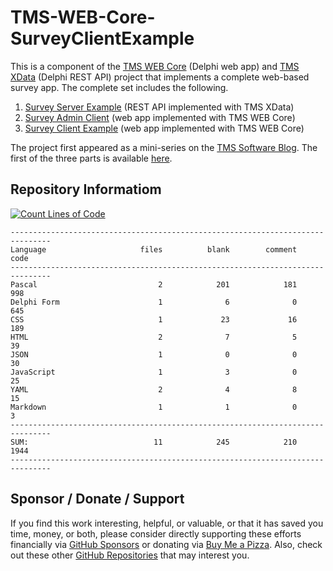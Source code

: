 # TMS-WEB-Core-SurveyClientExample
This is a component of the [TMS WEB Core](https://www.tmssoftware.com/site/tmswebcore.asp) (Delphi web app) and [TMS XData](https://www.tmssoftware.com/site/xdata.asp) (Delphi REST API) project that implements a complete web-based survey app. The complete set includes the following.

1. [Survey Server Example](https://github.com/500Foods/TMS-XData-SurveyServerExample) (REST API implemented with TMS XData)
2. [Survey Admin Client](https://github.com/500Foods/TMS-Web-Core-SurveyAdminClient) (web app implemented with TMS WEB Core)
3. [Survey Client Example](https://github.com/500Foods/TMS-WEB-Core-SurveyClientExample) (web app implemented with TMS WEB Core)

The project first appeared as a mini-series on the [TMS Software Blog](https://www.tmssoftware.com/site/blog.asp). The first of the three parts is available [here](https://www.tmssoftware.com/site/tmswebcore.asp).

## Repository Informatiom
[![Count Lines of Code](https://github.com/500Foods/TMS-WEB-Core-SurveyClientExample/actions/workflows/main.yml/badge.svg)](https://github.com/500Foods/TMS-WEB-Core-SurveyClientExample/actions/workflows/main.yml)
```
-------------------------------------------------------------------------------
Language                     files          blank        comment           code
-------------------------------------------------------------------------------
Pascal                           2            201            181            998
Delphi Form                      1              6              0            645
CSS                              1             23             16            189
HTML                             2              7              5             39
JSON                             1              0              0             30
JavaScript                       1              3              0             25
YAML                             2              4              8             15
Markdown                         1              1              0              3
-------------------------------------------------------------------------------
SUM:                            11            245            210           1944
-------------------------------------------------------------------------------
```

## Sponsor / Donate / Support
If you find this work interesting, helpful, or valuable, or that it has saved you time, money, or both, please consider directly supporting these efforts financially via [GitHub Sponsors](https://github.com/sponsors/500Foods) or donating via [Buy Me a Pizza](https://www.buymeacoffee.com/andrewsimard500). Also, check out these other [GitHub Repositories](https://github.com/500Foods?tab=repositories&q=&sort=stargazers) that may interest you.
